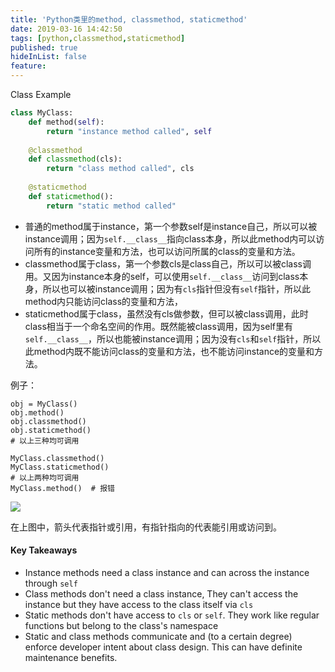 ```yaml
---
title: 'Python类里的method, classmethod, staticmethod'
date: 2019-03-16 14:42:50
tags: [python,classmethod,staticmethod]
published: true
hideInList: false
feature: 
---
```

Class Example

```python
class MyClass:
    def method(self):
        return "instance method called", self
    
    @classmethod
    def classmethod(cls):
        return "class method called", cls
    
    @staticmethod
    def staticmethod():
        return "static method called"
```

* 普通的method属于instance，第一个参数self是instance自己，所以可以被instance调用；因为`self.__class__`指向class本身，所以此method内可以访问所有的instance变量和方法，也可以访问所属的class的变量和方法。
* classmethod属于class，第一个参数cls是class自己，所以可以被class调用。又因为instance本身的self，可以使用`self.__class__`访问到class本身，所以也可以被instance调用；因为有`cls`指针但没有`self`指针，所以此method内只能访问class的变量和方法，
* staticmethod属于class，虽然没有cls做参数，但可以被class调用，此时class相当于一个命名空间的作用。既然能被class调用，因为self里有`self.__class__`，所以也能被instance调用；因为没有`cls`和`self`指针，所以此method内既不能访问class的变量和方法，也不能访问instance的变量和方法。

例子：

```
obj = MyClass()
obj.method()
obj.classmethod()
obj.staticmethod()
# 以上三种均可调用

MyClass.classmethod()
MyClass.staticmethod()
# 以上两种均可调用
MyClass.method()  # 报错
```

![](/post-images/1571683492457.png)

在上图中，箭头代表指针或引用，有指针指向的代表能引用或访问到。

#### Key Takeaways

* Instance methods need a class instance and can across the instance through `self`
* Class methods don't need a class instance, They can't access the instance but they have access to the class itself via `cls`
* Static methods don't have access to `cls` or `self`. They work like regular functions but belong to the class's namespace
* Static and class methods communicate and (to a certain degree) enforce developer intent about class design. This can have definite maintenance benefits.

